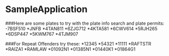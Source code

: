 # SampleApplication 

###Here are some plates to try with the plate info search and plate permits: 
-7BSF510
*JNFB
*4TAN811
*6ZJG712
*4KTA581
*6CWV614
*5RJH265
*6DSP447
*5KWM767
*4TJM907

###For Repeat Offenders try these:
*12345
*54321
*11111
*RAFTSTR
*RAIZA1
*RAMLAW
*01092N1
*01385N1
*01440K1
*01864G1
